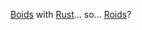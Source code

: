 [Boids](https://en.wikipedia.org/wiki/Boids) with [Rust](https://www.rust-lang.org/)... so... [Roids](github.com/jrmysvr/roids)?

